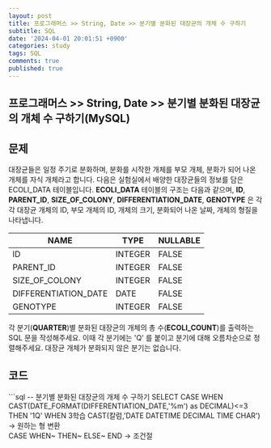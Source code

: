 ```yaml
---
layout: post
title: 프로그래머스 >> String, Date >> 분기별 분화된 대장균의 개체 수 구하기
subtitle: SQL
date: '2024-04-01 20:01:51 +0900'
categories: study
tags: SQL
comments: true
published: true
---
```

## 프로그래머스 >> String, Date >> 분기별 분화된 대장균의 개체 수 구하기(MySQL)

<h2>문제</h2>
대장균들은 일정 주기로 분화하며, 분화를 시작한 개체를 부모 개체, 분화가 되어 나온 개체를 자식 개체라고 합니다.
다음은 실험실에서 배양한 대장균들의 정보를 담은 ECOLI_DATA 테이블입니다. <b>ECOLI_DATA</b> 테이블의 구조는 다음과 같으며, <b>ID</b>, <b>PARENT_ID</b>, <b>SIZE_OF_COLONY</b>, <b>DIFFERENTIATION_DATE</b>, <b>GENOTYPE</b> 은 각각 대장균 개체의 ID, 부모 개체의 ID, 개체의 크기, 분화되어 나온 날짜, 개체의 형질을 나타냅니다.<br>
<table>
    <thead>
        <th>NAME</th>
        <th>TYPE</th>
        <th>NULLABLE</th>
    </thead>
    <tbody>
        <tr>
            <td>ID</td>
            <td>INTEGER</td>
            <td>FALSE</td>
        </tr>
        <tr>
            <td>PARENT_ID</td>
            <td>INTEGER</td>
            <td>FALSE</td>
        </tr>
        <tr>
            <td>SIZE_OF_COLONY</td>
            <td>INTEGER</td>
            <td>FALSE</td>
        </tr>
        <tr>
            <td>DIFFERENTIATION_DATE</td>
            <td>DATE</td>
            <td>FALSE</td>
        </tr>
        <tr>
            <td>GENOTYPE</td>
            <td>INTEGER</td>
            <td>FALSE</td>
        </tr>
    </tbody>
</table>
각 분기(<b>QUARTER</b>)별 분화된 대장균의 개체의 총 수(<b>ECOLI_COUNT</b>)를 출력하는 SQL 문을 작성해주세요. 이때 각 분기에는 'Q' 를 붙이고 분기에 대해 오름차순으로 정렬해주세요. 대장균 개체가 분화되지 않은 분기는 없습니다.<br>
<h2>코드</h2>
```sql
-- 분기별 분화된 대장균의 개체 수 구하기
SELECT CASE 
    WHEN CAST(DATE_FORMAT(DIFFERENTIATION_DATE,'%m') as DECIMAL)<=3 THEN '1Q'
    WHEN 3<CAST(DATE_FORMAT(DIFFERENTIATION_DATE,'%m') as DECIMAL) and CAST(DATE_FORMAT(DIFFERENTIATION_DATE,'%m') as DECIMAL)<=6 THEN '2Q'
    WHEN 6<CAST(DATE_FORMAT(DIFFERENTIATION_DATE,'%m') as DECIMAL) and CAST(DATE_FORMAT(DIFFERENTIATION_DATE,'%m') as DECIMAL)<=9 THEN '3Q'
    ELSE '4Q' END as QUARTER, COUNT(GENOTYPE) as ECOLI_COUNT
FROM ECOLI_DATA
GROUP BY QUARTER
ORDER BY 1
```
<h2>학습</h2>
CAST(칼럼,'DATE DATETIME DECIMAL TIME CHAR') -> 원하는 형 변환<br>
CASE WHEN~ THEN~ ELSE~ END -> 조건절<br>








